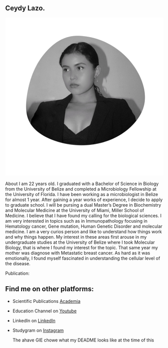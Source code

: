 ## Ceydy Lazo.

<img src="https://github.com/CeydyLazo/CeydyLazo/blob/f913449654b76a64386b03b976360e03f0bc0b45/Beige%20Playful%20Photo%20Profile%20Instagram%20Post.png" alt="banner that says Ceydy Lazo - scientist, content creator and conservationist">

About
I am 22 years old. I graduated with a Bachelor of Science in Biology from the University of Belize and completed a Microbiology Fellowship at the University of Florida. I have been working as a microbiologist in Belize for almost 1 year. After gaining a year works of experience,  I decide to apply to graduate school. I will be pursing a dual Master’s Degree in Biochemistry and Molecular Medicine at the University of Miami, Miller School of Medicine. I believe that I have found my calling for the biological sciences. I am very interested in topics such as in Immunopathology focusing in Hematology cancer, Gene mutation, Human Genetic Disorder and molecular medicine. I am a very curios person and like to understand how things work and why things happen.  My interest in these areas first arouse in my undergraduate studies at the University of Belize where I took Molecular Biology, that is where I found my interest for the topic. That same year my mother was diagnose with Metastatic breast cancer. As hard as it was emotionally, I found myself fascinated in understanding the cellular level of the disease. 

Publication:


## Find me on other platforms:
- Scientific Publications <a href="https://belize.academia.edu/CeydyLazo">Academia</a>
- Education Channel on <a href="https://www.youtube.com/channel/UC4aZiM0r8krHhBpZo4UhFng"> Youtube</a>
- LinkedIn on <a href="https://www.linkedin.com/in/ceydylazo/"> LinkedIn</a>
- Studygram on <a href="https: //www.instagram.com/in/studywithceydy/"> Instagram</a>

  The ahave GIE chowe what my DEADME looks like at the time of this
